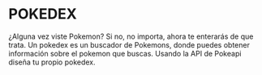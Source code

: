 # POKEDEX

¿Alguna vez viste Pokemon? Si no, no importa, ahora te enterarás de que trata. Un pokedex es un buscador de Pokemons, donde puedes obtener información sobre el pokemon que buscas. Usando la API de Pokeapi diseña tu propio pokedex. 